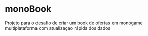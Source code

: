 # monoBook
Projeto para o desafio de criar um book de ofertas em monogame multiplataforma com atualizaçao rápida dos dados
